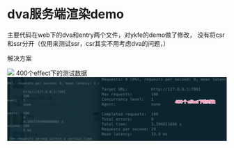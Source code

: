 #  dva服务端渲染demo

主要代码在web下的dva和entry两个文件，对ykfe的demo做了修改，
没有将csr和ssr分开（仅用来测试ssr，csr其实不用考虑dva的问题，）

解决方案
 
 ![
](./WechatIMG12783.png
)
400个effect下的测试数据
![](./B0107AB7-1533-42F1-9955-31E44B65EA92.png
)




